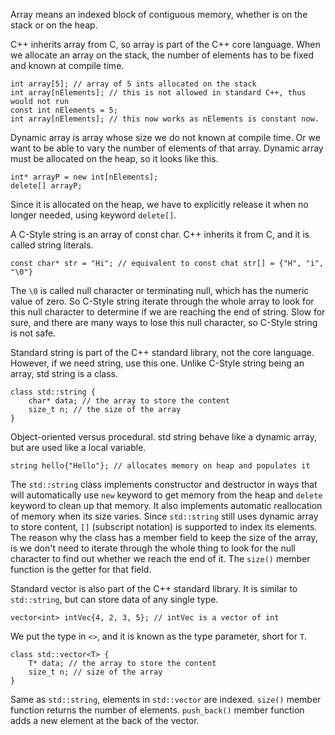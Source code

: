 Array means an indexed block of contiguous memory, whether is on the stack or on the heap.

C++ inherits array from C, so array is part of the C++ core language. When we allocate an array on the stack, the number of elements has to be fixed and known at compile time.
```
int array[5]; // array of 5 ints allocated on the stack
int array[nElements]; // this is not allowed in standard C++, thus would not run
const int nElements = 5;
int array[nElements]; // this now works as nElements is constant now.
```

Dynamic array is array whose size we do not known at compile time. Or we want to be able to vary the number of elements of that array. Dynamic array must be allocated on the heap, so it looks like this.
```
int* arrayP = new int[nElements];
delete[] arrayP;
```
Since it is allocated on the heap, we have to explicitly release it when no longer needed, using keyword `delete[]`.

A C-Style string is an array of const char. C++ inherits it from C, and it is called string literals.
```
const char* str = "Hi"; // equivalent to const chat str[] = {"H", "i", "\0"}
```
The `\0` is called null character or terminating null, which has the numeric value of zero. So C-Style string iterate through the whole array to look for this null character to determine if we are reaching the end of string. Slow for sure, and there are many ways to lose this null character, so C-Style string is not safe.

Standard string is part of the C++ standard library, not the core language. However, if we need string, use this one. Unlike C-Style string being an array, std string is a class.
```
class std::string {
	char* data; // the array to store the content
	size_t n; // the size of the array
}
```
Object-oriented versus procedural. std string behave like a dynamic array, but are used like a local variable.
```
string hello{"Hello"}; // allocates memory on heap and populates it
```
The `std::string` class implements constructor and destructor in ways that will automatically use `new` keyword to get memory from the heap and `delete` keyword to clean up that memory. It also implements automatic reallocation of memory when its size varies. Since `std::string` still uses dynamic array to store content, `[]` (subscript notation) is supported to index its elements. The reason why the class has a member field to keep the size of the array, is we don't need to iterate through the whole thing to look for the null character to find out whether we reach the end of it. The `size()` member function is the getter for that field.

Standard vector is also part of the C++ standard library. It is similar to `std::string`, but can store data of any single type.
```
vector<int> intVec{4, 2, 3, 5}; // intVec is a vector of int
```
We put the type in `<>`, and it is known as the type parameter, short for `T`.
```
class std::vector<T> {
	T* data; // the array to store the content
	size_t n; // size of the array
}
```
Same as `std::string`, elements in `std::vector` are indexed. `size()` member function returns the number of elements. `push_back()` member function adds a new element at the back of the vector.